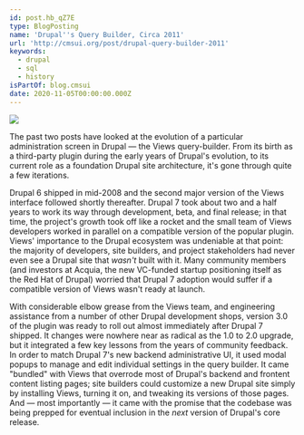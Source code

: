 ```yaml
---
id: post.hb_qZ7E
type: BlogPosting
name: 'Drupal''s Query Builder, Circa 2011'
url: 'http://cmsui.org/post/drupal-query-builder-2011'
keywords:
  - drupal
  - sql
  - history
isPartOf: blog.cmsui
date: 2020-11-05T00:00:00.000Z
---
```

![](media://reprints/cmsui/drupal-query-builder-2011.png)

The past two posts have looked at the evolution of a particular administration screen in Drupal — the Views query-builder. From its birth as a third-party plugin during the early years of Drupal's evolution, to its current role as a foundation Drupal site architecture, it's gone through quite a few iterations.

Drupal 6 shipped in mid-2008 and the second major version of the Views interface followed shortly thereafter. Drupal 7 took about two and a half years to work its way through development, beta, and final release; in that time, the project's growth took off like a rocket and the small team of Views developers worked in parallel on a compatible version of the popular plugin. Views' importance to the Drupal ecosystem was undeniable at that point: the majority of developers, site builders, and project stakeholders had never even see a Drupal site that _wasn't_ built with it. Many community members (and investors at Acquia, the new VC-funded startup positioning itself as the Red Hat of Drupal) worried that Drupal 7 adoption would suffer if a compatible version of Views wasn't ready at launch.

With considerable elbow grease from the Views team, and engineering assistance from a number of other Drupal development shops, version 3.0 of the plugin was ready to roll out almost immediately after Drupal 7 shipped. It changes were nowhere near as radical as the 1.0 to 2.0 upgrade, but it integrated a few key lessons from the years of community feedback. In order to match Drupal 7's new backend administrative UI, it used modal popups to manage and edit individual settings in the query builder. It came "bundled" with Views that overrode most of Drupal's backend and frontent content listing pages; site builders could customize a new Drupal site simply by installing Views, turning it on, and tweaking its versions of those pages. And — most importantly — it came with the promise that the codebase was being prepped for eventual inclusion in the _next_ version of Drupal's core release.
